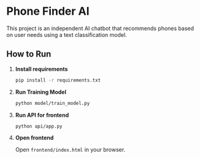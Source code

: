 # Phone Finder AI

This project is an independent AI chatbot that recommends phones based on user needs using a text classification model.

## How to Run

1. **Install requirements**

   ```bash
   pip install -r requirements.txt
   ```

2. **Run Training Model**

   ```bash
   python model/train_model.py
   ```

3. **Run API for frontend**

   ```bash
   python api/app.py
   ```

4. **Open frontend**

   Open `frontend/index.html` in your browser.